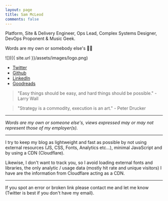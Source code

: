 ```yaml
---
layout: page
title: Sam McLeod
comments: false
---
```


Platform, Site & Delivery Engineer, Ops Lead, Complex Systems Designer, DevOps Proponent & Music Geek.

Words are my own or somebody else's 🖖🏼

![]({{ site.url }}/assets/images/logo.png)

- [Twitter](https://twitter.com/s_mcleod)
- [Github](https://github.com/sammcj)
- [LinkedIn](https://www.linkedin.com/in/sammcj/)
- [Goodreads](https://www.goodreads.com/review/list/5836466-sam?order=d&shelf=to-read&sort=date_added)

> "Easy things should be easy, and hard things should be possible." - Larry Wall

> "Strategy is a commodity, execution is an art." - Peter Drucker

---

_Words are my own or someone else's, views expressed may or may not represent those of my employer(s)._

---

I try to keep my blog as lightweight and fast as possible by not using external resources (JS, CSS, Fonts, Analytics etc...), minimal JavaScript and by using a CDN (Cloudflare).

Likewise, I don't want to track you, so I avoid loading external fonts and libraries, the only analytic / usage data (mostly hit rate and unique visitors) I have are the information from Cloudflare acting as a CDN.

---

If you spot an error or broken link please contact me and let me know (Twitter is best if you don't have my email).